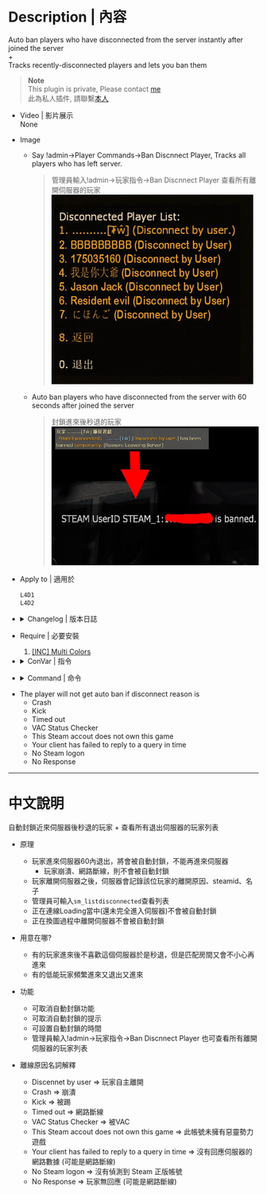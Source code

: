 # Description | 內容
Auto ban players who have disconnected from the server instantly after joined the server
<br/>+
<br/>Tracks recently-disconnected players and lets you ban them

> __Note__ <br/>
This plugin is private, Please contact [me](https://github.com/fbef0102/Game-Private_Plugin#私人插件列表-private-plugins-list)<br/>
此為私人插件, 請聯繫[本人](https://github.com/fbef0102/Game-Private_Plugin#私人插件列表-private-plugins-list)

* Video | 影片展示
<br/>None

* Image
	* Say !admin->Player Commands->Ban Discnnect Player, Tracks all players who has left server. 
		> 管理員輸入!admin->玩家指令->Ban Discnnect Player 查看所有離開伺服器的玩家
		<br/>![bandisconnected_1](image/bandisconnected_1.jpg)
	* Auto ban players who have disconnected from the server with 60 seconds after joined the server
		> 封鎖進來後秒退的玩家
		<br/>![bandisconnected_2](image/bandisconnected_2.jpg)

* Apply to | 適用於
	```
	L4D1
	L4D2
	```

* <details><summary>Changelog | 版本日誌</summary>

	```php
	//mad_hamster @ 2011
	//HarryPotter @ 2022-2023
	```
	* v1.1 (2023-6-14)
		* Fix players got banned when map change

	* v1.0 (2023-5-31)
		* Remake code, convert code to latest syntax
		* Fix warnings when compiling on SourceMod 1.11.
		* Optimize code and improve performance
		* Add autoban if players disconnected from the server with 60 seconds after joined the server
		
	* 1.03
		* [Original Plugin by mad_hamster](https://forums.alliedmods.net/showthread.php?t=135533)
</details>

* Require | 必要安裝
	1. [[INC] Multi Colors](https://github.com/fbef0102/L4D1_2-Plugins/releases/tag/Multi-Colors)

* <details><summary>ConVar | 指令</summary>

	* cfg/sourcemod/bandisconnected.cfg
		```php
		// Ban player who disconnects within x seconds after player has joined server.
		bandisconnected_ban_within_join_seconds "60.0"

		// Ban How many mins for disconnected player. (0=Permanent Ban)
		bandisconnected_ban_mins "60"

		// If 1, disable Auto Ban when player crashed.
		bandisconnected_crash_ban_disable "1"

		// If 1, Enable Auto Ban when player disconnects.
		bandisconnected_enable_auto_ban "1"

		// Players with these flags have immune to not be banned automatically. (Empty = Everyone, -1: Nobody)
		bandisconnected_immue_flag "z"

		// List size of ban disconnected players menu
		bandisconnected_max "100"

		// If 1, notify someone disconnected and get banned.
		bandisconnected_notify_ban "1"
		```
</details>

* <details><summary>Command | 命令</summary>

	* **Ban a player after they have disconnected! (Access Required: ADMFLAG_BAN)**
		```php
		sm_bandisconnected <steamid> <minutes|0> [reason] <ip> <name>
		sm_bandc <steamid> <minutes|0> [reason] <ip> <name>
		```

	* **List all disconnected players! (Access Required: ADMFLAG_BAN)**
		```php
		sm_listdisconnected
		```
</details>

* The player will not get auto ban if disconnect reason is
	* Crash
	* Kick
	* Timed out
	* VAC Status Checker
	* This Steam accout does not own this game
	* Your client has failed to reply to a query in time
	* No Steam logon
	* No Response

- - - -
# 中文說明
自動封鎖近來伺服器後秒退的玩家 + 查看所有退出伺服器的玩家列表

* 原理
	* 玩家進來伺服器60內退出，將會被自動封鎖，不能再進來伺服器
		* 玩家崩潰、網路斷線，則不會被自動封鎖
	* 玩家離開伺服器之後，伺服器會記錄該位玩家的離開原因、steamid、名子
	* 管理員可輸入```sm_listdisconnected```查看列表
	* 正在連線Loading當中(還未完全進入伺服器)不會被自動封鎖
	* 正在換圖過程中離開伺服器不會被自動封鎖

* 用意在哪?
	* 有的玩家進來後不喜歡這個伺服器於是秒退，但是匹配房間又會不小心再進來
	* 有的低能玩家頻繁進來又退出又進來

* 功能
	* 可取消自動封鎖功能
	* 可取消自動封鎖的提示
	* 可設置自動封鎖的時間
	* 管理員輸入!admin->玩家指令->Ban Discnnect Player 也可查看所有離開伺服器的玩家列表

* 離線原因名詞解釋
	* Discennet by user => 玩家自主離開
	* Crash => 崩潰
	* Kick => 被踢
	* Timed out => 網路斷線
	* VAC Status Checker => 被VAC
	* This Steam accout does not own this game => 此帳號未擁有惡靈勢力遊戲
	* Your client has failed to reply to a query in time  => 沒有回應伺服器的網路數據 (可能是網路斷線)
	* No Steam logon => 沒有偵測到 Steam 正版帳號
	* No Response => 玩家無回應 (可能是網路斷線)